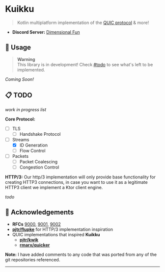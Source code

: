 # Kuikku

> Kotlin multiplatform implementation of the [QUIC protocol][9000] & more!

- **Discord Server:** [Dimensional Fun](https://discord.gg/8R4d8RydT4) 

## 🚀 Usage

> **Warning**  
> This library is in development! Check [#todo](#-todo) to see what's left to be implemented.

_Coming Soon!_

## 📋 TODO

_work in progress list_

**Core Protocol:**
- [ ] TLS
  - [ ] Handshake Protocol
- [ ] Streams
  - [x] ID Generation
  - [ ] Flow Control 
- [ ] Packets
  - [ ] Packet Coalescing
  - [ ] Congestion Control

**HTTP/3:**
Our http/3 implementation will only provide base functionality for creating HTTP3 connections, in case you want to use it as a legitimate HTTP3 client we implement a Ktor client engine.

_todo_

## 🔗 Acknowledgements

- **RFCs** [9000][9000], [9001][9001], [9002][9002]
- [**pjtr/flupke**](https://bitbucket.org/pjtr/flupke) for HTTP/3 implementation inspiration
- QUIC implementations that inspired **Kuikku** 
  - [**pjtr/kwik**](https://bitbucket.org/pjtr/kwik)
  - [**rmarx/quicker**](https://github.com/rmarx/quicker)

**Note:** I have added comments to any code that was ported from any of the git repositories referenced.

---

[9000]: <https://www.rfc-editor.org/info/rfc9000> "QUIC IETF"
[9001]: <https://www.rfc-editor.org/info/rfc9001> "QUIC TLS IETF"
[9002]: <https://www.rfc-editor.org/info/rfc9002> "QUIC Recovery IETF"
